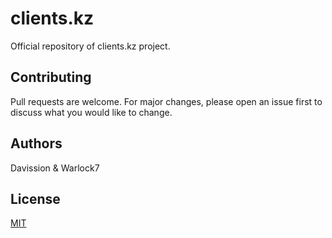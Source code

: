 # clients.kz

Official repository of clients.kz project.

## Contributing

Pull requests are welcome. For major changes, please open an issue first
to discuss what you would like to change.

## Authors

Davission & Warlock7

## License

[MIT](https://choosealicense.com/licenses/mit/)